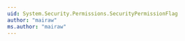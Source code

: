 ```yaml
---
uid: System.Security.Permissions.SecurityPermissionFlag
author: "mairaw"
ms.author: "mairaw"
---
```

